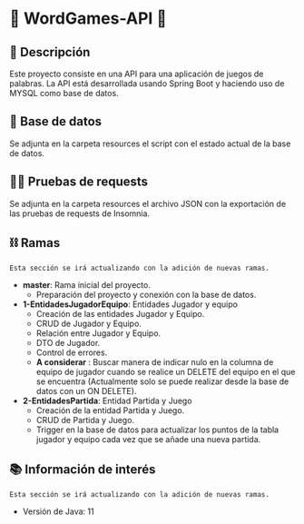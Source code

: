 # 🔡 WordGames-API 🔡

## 📝 Descripción

Este proyecto consiste en una API para una aplicación de juegos de palabras.
La API está desarrollada usando Spring Boot y haciendo uso de MYSQL como base de datos.

## 💼 Base de datos

Se adjunta en la carpeta resources el script con el estado actual de la base de datos.

## 👨‍🔬 Pruebas de requests

Se adjunta en la carpeta resources el archivo JSON con la exportación de las pruebas de requests de Insomnia.

## ⛓ Ramas

``Esta sección se irá actualizando con la adición de nuevas ramas.``

- **master**: Rama inicial del proyecto.
    - Preparación del proyecto y conexión con la base de datos.
- **1-EntidadesJugadorEquipo**: Entidades Jugador y equipo
    - Creación de las entidades Jugador y Equipo.
    - CRUD de Jugador y Equipo.
    - Relación entre Jugador y Equipo.
    - DTO de Jugador.
    - Control de errores.
    - **A considerar** : Buscar manera de indicar nulo en la columna de equipo de jugador cuando se realice un DELETE 
      del equipo en el que se encuentra (Actualmente solo se puede realizar desde la base de datos con un ON DELETE).
- **2-EntidadesPartida**: Entidad Partida y Juego
    - Creación de la entidad Partida y Juego.
    - CRUD de Partida y Juego.
    - Trigger en la base de datos para actualizar los puntos de la tabla jugador y equipo cada vez que se añade una nueva partida.


## 📚 Información de interés

``Esta sección se irá actualizando con la adición de nuevas ramas.``

- Versión de Java: 11